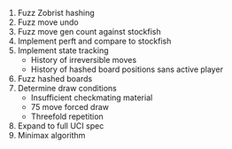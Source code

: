 
1. Fuzz Zobrist hashing
2. Fuzz move undo
3. Fuzz move gen count against stockfish
4. Implement perft and compare to stockfish
5. Implement state tracking
    * History of irreversible moves
    * History of hashed board positions sans active player
6. Fuzz hashed boards
7. Determine draw conditions
    * Insufficient checkmating material
    * 75 move forced draw
    * Threefold repetition
8. Expand to full UCI spec
9. Minimax algorithm